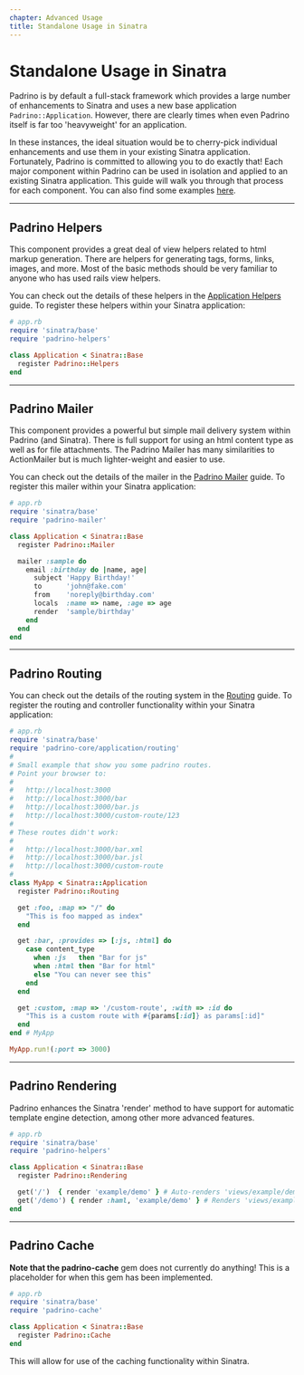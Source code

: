 ```yaml
---
chapter: Advanced Usage
title: Standalone Usage in Sinatra
---
```


# Standalone Usage in Sinatra

Padrino is by default a full-stack framework which provides a large number of
enhancements to Sinatra and uses a new base application `Padrino::Application`.
However, there are clearly times when even Padrino itself is far too
'heavyweight' for an application.

In these instances, the ideal situation would be to cherry-pick individual
enhancements and use them in your existing Sinatra application. Fortunately,
Padrino is committed to allowing you to do exactly that! Each major component
within Padrino can be used in isolation and applied to an existing Sinatra
application. This guide will walk you through that process for each component.
You can also find some examples
[here](https://github.com/padrino/padrino-integration/tree/master/fixtures/single-apps
"link to padrino single-apps").

--------------------------------------------------------------------------------

## Padrino Helpers

This component provides a great deal of view helpers related to html markup
generation. There are helpers for generating tags, forms, links, images, and
more. Most of the basic methods should be very familiar to anyone who has used
rails view helpers.

You can check out the details of these helpers in the
[Application Helpers](/guides/application-helpers/overview "Application Helpers guide")
guide. To register these helpers within your Sinatra application:

```ruby
# app.rb
require 'sinatra/base'
require 'padrino-helpers'

class Application < Sinatra::Base
  register Padrino::Helpers
end
```

--------------------------------------------------------------------------------

## Padrino Mailer

This component provides a powerful but simple mail delivery system within
Padrino (and Sinatra). There is full support for using an html content type as
well as for file attachments. The Padrino Mailer has many similarities to
ActionMailer but is much lighter-weight and easier to use.

You can check out the details of the mailer in the
[Padrino Mailer](/guides/features/padrino-mailer "Padrino Mailer guide") guide. To
register this mailer within your Sinatra application:

```ruby
# app.rb
require 'sinatra/base'
require 'padrino-mailer'

class Application < Sinatra::Base
  register Padrino::Mailer

  mailer :sample do
    email :birthday do |name, age|
      subject 'Happy Birthday!'
      to      'john@fake.com'
      from    'noreply@birthday.com'
      locals  :name => name, :age => age
      render  'sample/birthday'
    end
  end
end
```

--------------------------------------------------------------------------------

## Padrino Routing

You can check out the details of the routing system in the
[Routing](/guides/controllers/routing "Routing") guide. To register the routing and controller
functionality within your Sinatra application:

```ruby
# app.rb
require 'sinatra/base'
require 'padrino-core/application/routing'
#
# Small example that show you some padrino routes.
# Point your browser to:
#
#   http://localhost:3000
#   http://localhost:3000/bar
#   http://localhost:3000/bar.js
#   http://localhost:3000/custom-route/123
#
# These routes didn't work:
#
#   http://localhost:3000/bar.xml
#   http://localhost:3000/bar.jsl
#   http://localhost:3000/custom-route
#
class MyApp < Sinatra::Application
  register Padrino::Routing

  get :foo, :map => "/" do
    "This is foo mapped as index"
  end

  get :bar, :provides => [:js, :html] do
    case content_type
      when :js   then "Bar for js"
      when :html then "Bar for html"
      else "You can never see this"
    end
  end

  get :custom, :map => '/custom-route', :with => :id do
    "This is a custom route with #{params[:id]} as params[:id]"
  end
end # MyApp

MyApp.run!(:port => 3000)
```

--------------------------------------------------------------------------------

## Padrino Rendering

Padrino enhances the Sinatra 'render' method to have support for automatic
template engine detection, among other more advanced features.

```ruby
# app.rb
require 'sinatra/base'
require 'padrino-helpers'

class Application < Sinatra::Base
  register Padrino::Rendering

  get('/')  { render 'example/demo' } # Auto-renders 'views/example/demo.haml'
  get('/demo') { render :haml, 'example/demo' } # Renders 'views/example/demo.haml'
end
```

--------------------------------------------------------------------------------

## Padrino Cache

**Note that the padrino-cache** gem does not currently do anything! This is a
  placeholder for when this gem has been implemented.

```ruby
# app.rb
require 'sinatra/base'
require 'padrino-cache'

class Application < Sinatra::Base
  register Padrino::Cache
end
```

This will allow for use of the caching functionality within Sinatra.
